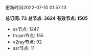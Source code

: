 更新时间2022-07-10 01:57:13

**总订阅: 73**
**总节点: 3624**
**有效节点: 1505**
- ss节点: 1247
- trojan节点: 155
- v2ray节点: 92
- ssr节点: 11
